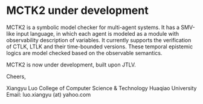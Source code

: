 # MCTK2 under development
MCTK2 is a symbolic model checker for multi-agent systems. It has a SMV-like input language, in which each agent is modeled as a module with observability description of variables. It currently supports the verification of CTLK, LTLK and their time-bounded versions. These temporal epistemic logics are model checked based on the observable semantics.

MCTK2 is now under development, built upon JTLV. 

Cheers,

Xiangyu Luo
College of Computer Science & Technology
Huaqiao University
Email: luo.xiangyu (at) yahoo.com


